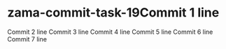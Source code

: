 # zama-commit-task-19Commit 1 line
Commit 2 line
Commit 3 line
Commit 4 line
Commit 5 line
Commit 6 line
Commit 7 line
